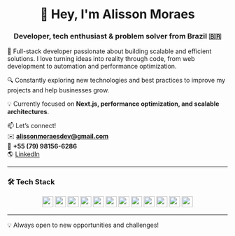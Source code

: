 <h1 align="center">👋 Hey, I'm Alisson Moraes</h1>
<h3 align="center">Developer, tech enthusiast & problem solver from Brazil 🇧🇷</h3>

🚀 Full-stack developer passionate about building scalable and efficient solutions. I love turning ideas into reality through code, from web development to automation and performance optimization.

🔍 Constantly exploring new technologies and best practices to improve my projects and help businesses grow.

💡 Currently focused on **Next.js, performance optimization, and scalable architectures**.

📫 Let’s connect!  
✉️ **alissonmoraesdev@gmail.com**  
📱 **+55 (79) 98156-6286**  
🌎 [LinkedIn](https://www.linkedin.com/in/alissonmoraesdev)  

---

### 🛠️ Tech Stack

<p align="center">
  <img src="https://img.shields.io/badge/JavaScript-F7DF1E?style=for-the-badge&logo=javascript&logoColor=black" height="25">
  <img src="https://img.shields.io/badge/PHP-777BB4?style=for-the-badge&logo=php&logoColor=white" height="25">
  <img src="https://img.shields.io/badge/Next.js-000000?style=for-the-badge&logo=nextdotjs&logoColor=white" height="25">
  <img src="https://img.shields.io/badge/React-20232A?style=for-the-badge&logo=react&logoColor=61DAFB" height="25">
  <img src="https://img.shields.io/badge/Node.js-43853D?style=for-the-badge&logo=node-dot-js&logoColor=white" height="25">
  <img src="https://img.shields.io/badge/Express.js-000000?style=for-the-badge&logo=express&logoColor=white" height="25">
  <img src="https://img.shields.io/badge/MySQL-4479A1?style=for-the-badge&logo=mysql&logoColor=white" height="25">
  <img src="https://img.shields.io/badge/PostgreSQL-316192?style=for-the-badge&logo=postgresql&logoColor=white" height="25">
  <img src="https://img.shields.io/badge/Firebase-FFCA28?style=for-the-badge&logo=firebase&logoColor=black" height="25">
  <img src="https://img.shields.io/badge/Git-F05032?style=for-the-badge&logo=git&logoColor=white" height="25">
  <img src="https://img.shields.io/badge/VS%20Code-0078D4?style=for-the-badge&logo=visual%20studio%20code&logoColor=white" height="25">
  <img src="https://img.shields.io/badge/Postman-FF6C37?style=for-the-badge&logo=Postman&logoColor=white" height="25">
</p>

---

💡 Always open to new opportunities and challenges!
